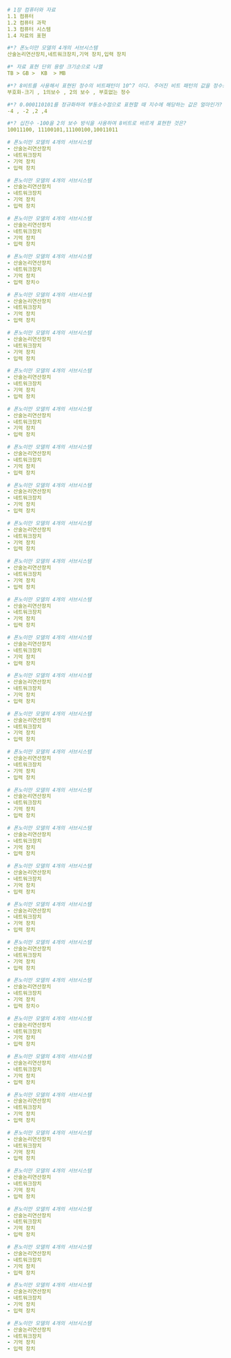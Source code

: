 ```yaml
# 1장 컴퓨터와 자료
1.1 컴퓨터
1.2 컴퓨터 과학
1.3 컴퓨터 시스템
1.4 자료의 표현
```

```yaml
#*? 폰노이만 모델의 4개의 서브시스템
산술논리연산장치,네트워크장치,기억 장치,입력 장치
```

```yaml
#* 자료 표현 단위 용량 크기순으로 나열
TB > GB >  KB  > MB
```

```yaml
#*? 8비트를 사용해서 표현된 정수의 비트패턴이 10^7 이다. 주어진 비트 패턴의 값을 정수로 해석할때, 다음 중 가장 큰 값을 나타내는 정수의 표현은?
부호화-크기 , 1의보수 , 2의 보수 , 부호없는 정수
```

```yaml
#*? 0.000110101를 정규화하여 부동소수점으로 표현할 때 지수에 해당하는 값은 얼마인가?
-4 , -2 ,2 ,4
```

```yaml
#*? 십진수 -100을 2의 보수 방식을 사용하여 8비트로 바르게 표현한 것은?
10011100, 11100101,11100100,10011011
```

```yaml
# 폰노이만 모델의 4개의 서브시스템
- 산술논리연산장치
- 네트워크장치
- 기억 장치
- 입력 장치
```

```yaml
# 폰노이만 모델의 4개의 서브시스템
- 산술논리연산장치
- 네트워크장치
- 기억 장치
- 입력 장치
```

```yaml
# 폰노이만 모델의 4개의 서브시스템
- 산술논리연산장치
- 네트워크장치
- 기억 장치
- 입력 장치
```

```yaml
# 폰노이만 모델의 4개의 서브시스템
- 산술논리연산장치
- 네트워크장치
- 기억 장치
- 입력 장치ㅇ
```
```yaml
# 폰노이만 모델의 4개의 서브시스템
- 산술논리연산장치
- 네트워크장치
- 기억 장치
- 입력 장치
```

```yaml
# 폰노이만 모델의 4개의 서브시스템
- 산술논리연산장치
- 네트워크장치
- 기억 장치
- 입력 장치
```

```yaml
# 폰노이만 모델의 4개의 서브시스템
- 산술논리연산장치
- 네트워크장치
- 기억 장치
- 입력 장치
```

```yaml
# 폰노이만 모델의 4개의 서브시스템
- 산술논리연산장치
- 네트워크장치
- 기억 장치
- 입력 장치
```

```yaml
# 폰노이만 모델의 4개의 서브시스템
- 산술논리연산장치
- 네트워크장치
- 기억 장치
- 입력 장치
```

```yaml
# 폰노이만 모델의 4개의 서브시스템
- 산술논리연산장치
- 네트워크장치
- 기억 장치
- 입력 장치
```

```yaml
# 폰노이만 모델의 4개의 서브시스템
- 산술논리연산장치
- 네트워크장치
- 기억 장치
- 입력 장치
```

```yaml
# 폰노이만 모델의 4개의 서브시스템
- 산술논리연산장치
- 네트워크장치
- 기억 장치
- 입력 장치
```

```yaml
# 폰노이만 모델의 4개의 서브시스템
- 산술논리연산장치
- 네트워크장치
- 기억 장치
- 입력 장치
```
```yaml
# 폰노이만 모델의 4개의 서브시스템
- 산술논리연산장치
- 네트워크장치
- 기억 장치
- 입력 장치
```

```yaml
# 폰노이만 모델의 4개의 서브시스템
- 산술논리연산장치
- 네트워크장치
- 기억 장치
- 입력 장치
```

```yaml
# 폰노이만 모델의 4개의 서브시스템
- 산술논리연산장치
- 네트워크장치
- 기억 장치
- 입력 장치
```

```yaml
# 폰노이만 모델의 4개의 서브시스템
- 산술논리연산장치
- 네트워크장치
- 기억 장치
- 입력 장치
```

```yaml
# 폰노이만 모델의 4개의 서브시스템
- 산술논리연산장치
- 네트워크장치
- 기억 장치
- 입력 장치
```

```yaml
# 폰노이만 모델의 4개의 서브시스템
- 산술논리연산장치
- 네트워크장치
- 기억 장치
- 입력 장치
```

```yaml
# 폰노이만 모델의 4개의 서브시스템
- 산술논리연산장치
- 네트워크장치
- 기억 장치
- 입력 장치
```

```yaml
# 폰노이만 모델의 4개의 서브시스템
- 산술논리연산장치
- 네트워크장치
- 기억 장치
- 입력 장치
```

```yaml
# 폰노이만 모델의 4개의 서브시스템
- 산술논리연산장치
- 네트워크장치
- 기억 장치
- 입력 장치
```

```yaml
# 폰노이만 모델의 4개의 서브시스템
- 산술논리연산장치
- 네트워크장치
- 기억 장치
- 입력 장치ㅇ
```
```yaml
# 폰노이만 모델의 4개의 서브시스템
- 산술논리연산장치
- 네트워크장치
- 기억 장치
- 입력 장치
```

```yaml
# 폰노이만 모델의 4개의 서브시스템
- 산술논리연산장치
- 네트워크장치
- 기억 장치
- 입력 장치
```

```yaml
# 폰노이만 모델의 4개의 서브시스템
- 산술논리연산장치
- 네트워크장치
- 기억 장치
- 입력 장치
```

```yaml
# 폰노이만 모델의 4개의 서브시스템
- 산술논리연산장치
- 네트워크장치
- 기억 장치
- 입력 장치
```

```yaml
# 폰노이만 모델의 4개의 서브시스템
- 산술논리연산장치
- 네트워크장치
- 기억 장치
- 입력 장치
```

```yaml
# 폰노이만 모델의 4개의 서브시스템
- 산술논리연산장치
- 네트워크장치
- 기억 장치
- 입력 장치
```

```yaml
# 폰노이만 모델의 4개의 서브시스템
- 산술논리연산장치
- 네트워크장치
- 기억 장치
- 입력 장치
```

```yaml
# 폰노이만 모델의 4개의 서브시스템
- 산술논리연산장치
- 네트워크장치
- 기억 장치
- 입력 장치
```

```yaml
# 폰노이만 모델의 4개의 서브시스템
- 산술논리연산장치
- 네트워크장치
- 기억 장치
- 입력 장치
```

